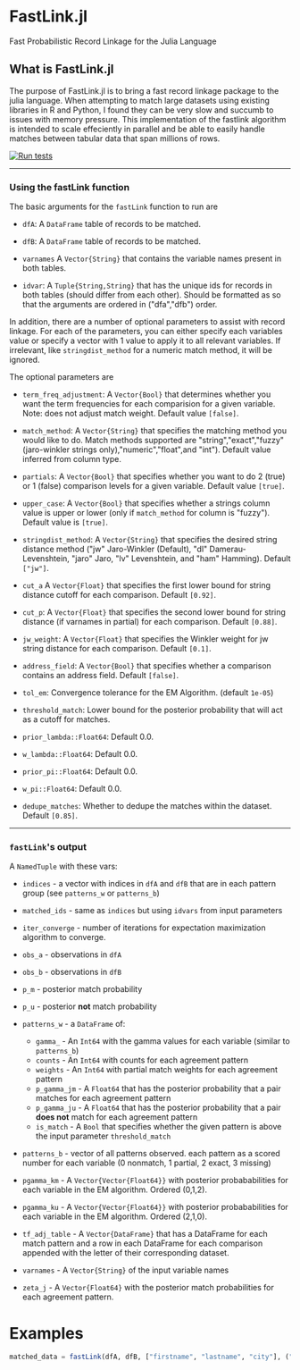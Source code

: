 # FastLink.jl
Fast Probabilistic Record Linkage for the Julia Language
## What is FastLink.jl

The purpose of FastLink.jl is to bring a fast record linkage package to the julia language. When attempting to match large datasets using existing libraries in R and Python, I found they can be very slow and succumb to issues with memory pressure. This implementation of the fastlink algorithm is intended to scale effeciently in parallel and be able to easily handle matches between tabular data that span millions of rows. 

[![Run tests](https://github.com/jw2249a/FastLink.jl/actions/workflows/test.yml/badge.svg)](https://github.com/jw2249a/FastLink.jl/actions/workflows/test.yml)

___________________________
### Using the fastLink function


The basic arguments for the `fastLink` function to run are

- `dfA`: A `DataFrame` table of records to be matched.

- `dfB`: A `DataFrame` table of records to be matched.

- `varnames` A `Vector{String}` that contains the variable names present in both tables.

- `idvar`: A `Tuple{String,String}` that has the unique ids for records in both tables (should differ from each other). Should be formatted as so that the arguments are ordered in ("dfa","dfb") order.

In addition, there are a number of optional parameters to assist with record linkage. For each of the parameters, you can either specify each variables value or specify a vector with 1 value to apply it to all relevant variables. If irrelevant, like `stringdist_method` for a numeric match method, it will be ignored. 

The optional parameters are

- `term_freq_adjustment`: A `Vector{Bool}` that determines whether you want the term frequencies for each comparision for a given variable. Note: does not adjust match weight. Default value `[false]`.

- `match_method`: A `Vector{String}` that specifies the matching method you would like to do. Match methods supported are "string","exact","fuzzy" (jaro-winkler strings only),"numeric","float",and "int"). Default value inferred from column type.

- `partials`: A `Vector{Bool}` that specifies whether you want to do 2 (true) or 1 (false) comparison levels for a given variable. Default value `[true]`. 

- `upper_case`: A `Vector{Bool}` that specifies whether a strings column value is upper or lower (only if `match_method` for column is "fuzzy"). Default value is `[true]`.

- `stringdist_method`: A `Vector{String}` that specifies the desired string distance method ("jw" Jaro-Winkler (Default), "dl" Damerau-Levenshtein, "jaro" Jaro, "lv" Levenshtein, and "ham" Hamming). Default `["jw"]`.

- `cut_a`  A `Vector{Float}` that specifies the first lower bound for string distance cutoff for each comparison. Default `[0.92]`.

- `cut_p`: A `Vector{Float}` that specifies the second lower bound for string distance (if varnames in partial) for each comparison. Default `[0.88]`.

- `jw_weight`: A `Vector{Float}` that specifies the Winkler weight for jw string distance for each comparison. Default `[0.1]`.

- `address_field`: A `Vector{Bool}` that specifies whether a comparison contains an address field. Default `[false]`.

- `tol_em`: Convergence tolerance for the EM Algorithm. (default `1e-05`)

- `threshold_match`: Lower bound for the posterior probability that will act as a cutoff for matches.

- `prior_lambda::Float64`: Default 0.0.

- `w_lambda::Float64`: Default 0.0.

- `prior_pi::Float64`: Default 0.0.

- `w_pi::Float64`: Default 0.0.

- `dedupe_matches`: Whether to dedupe the matches within the dataset. Default `[0.85]`.


__________________
### `fastLink`'s output

A `NamedTuple` with these vars:

- `indices` - a vector with indices in `dfA` and `dfB` that are in each pattern group (see `patterns_w` or `patterns_b`)

- `matched_ids` - same as `indices` but using `idvars` from input parameters

- `iter_converge` - number of iterations for expectation maximization algorithm to converge. 

- `obs_a` - observations in `dfA`

- `obs_b` - observations in `dfB`

- `p_m` - posterior match probability

- `p_u` - posterior **not** match probability

- `patterns_w` - a `DataFrame` of:
  - `gamma_` - An `Int64` with the gamma values for each variable (similar to `patterns_b`)
  - `counts` - An `Int64` with counts for each agreement pattern
  - `weights` - An `Int64` with partial match weights for each agreement pattern
  - `p_gamma_jm` - A `Float64` that has the posterior probability that a pair matches for each agreement pattern
  - `p_gamma_ju` - A `Float64` that has the posterior probability that a pair **does not** match for each agreement pattern
  - `is_match` - A `Bool` that specifies whether the given pattern is above the input parameter `threshold_match`

- `patterns_b` - vector of all patterns observed. each pattern as a scored number for each variable (0 nonmatch, 1 partial, 2 exact, 3 missing)

- `pgamma_km` - A `Vector{Vector{Float64}}` with posterior probababilities for each variable in the EM algorithm. Ordered (0,1,2).

- `pgamma_ku` - A `Vector{Vector{Float64}}` with posterior probababilities for each variable in the EM algorithm. Ordered (2,1,0).

- `tf_adj_table` - A `Vector{DataFrame}` that has a DataFrame for each match pattern and a row in each DataFrame for each comparison appended with the letter of their corresponding dataset.

- `varnames` - A `Vector{String}` of the input variable names

- `zeta_j` - A `Vector{Float64}` with the posterior match probabilities for each agreement pattern. 

# Examples
```julia
matched_data = fastLink(dfA, dfB, ["firstname", "lastname", "city"], ("id","id2"))
``` 

